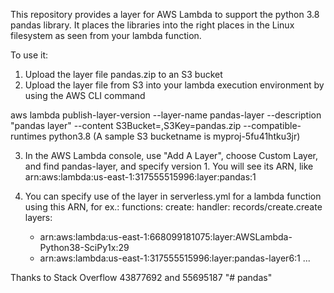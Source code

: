 This repository provides a layer for AWS Lambda to support the
python 3.8 pandas library. It places the libraries into the right
places in the Linux filesystem as seen from your lambda function.

To use it:
1. Upload the layer file pandas.zip to an S3 bucket
2. Upload the layer file from S3 into your lambda execution environment by
using the AWS CLI command

aws lambda publish-layer-version --layer-name pandas-layer --description "pandas layer" --content S3Bucket=<S3bucketname>,S3Key=pandas.zip --compatible-runtimes python3.8
(A sample S3 bucketname is myproj-5fu41htku3jr)

3. In the AWS Lambda console, use "Add A Layer", choose Custom Layer, and
find pandas-layer, and specify version 1. You will see its ARN, like
arn:aws:lambda:us-east-1:317555515996:layer:pandas:1

4. You can specify use of the layer in serverless.yml for a lambda function
using this ARN, for ex.:
functions:
  create:
    handler: records/create.create
    layers:
      - arn:aws:lambda:us-east-1:668099181075:layer:AWSLambda-Python38-SciPy1x:29
      - arn:aws:lambda:us-east-1:317555515996:layer:pandas-layer6:1
     ...

Thanks to Stack Overflow 43877692 and 55695187
"# pandas" 
